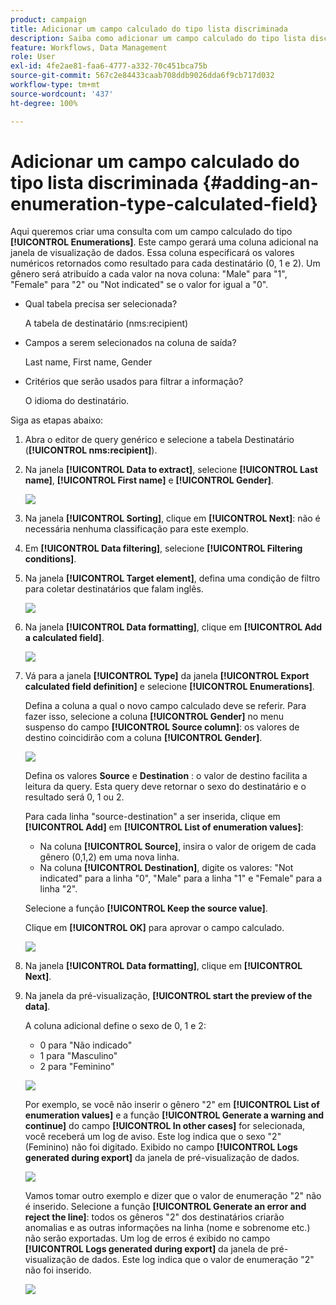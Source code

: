 ```yaml
---
product: campaign
title: Adicionar um campo calculado do tipo lista discriminada
description: Saiba como adicionar um campo calculado do tipo lista discriminada
feature: Workflows, Data Management
role: User
exl-id: 4fe2ae81-faa6-4777-a332-70c451bca75b
source-git-commit: 567c2e84433caab708ddb9026dda6f9cb717d032
workflow-type: tm+mt
source-wordcount: '437'
ht-degree: 100%

---
```


# Adicionar um campo calculado do tipo lista discriminada {#adding-an-enumeration-type-calculated-field}

Aqui queremos criar uma consulta com um campo calculado do tipo **[!UICONTROL Enumerations]**. Este campo gerará uma coluna adicional na janela de visualização de dados. Essa coluna especificará os valores numéricos retornados como resultado para cada destinatário (0, 1 e 2). Um gênero será atribuído a cada valor na nova coluna: &quot;Male&quot; para &quot;1&quot;, &quot;Female&quot; para &quot;2&quot; ou &quot;Not indicated&quot; se o valor for igual a &quot;0&quot;.

* Qual tabela precisa ser selecionada?

  A tabela de destinatário (nms:recipient)

* Campos a serem selecionados na coluna de saída?

  Last name, First name, Gender

* Critérios que serão usados para filtrar a informação?

  O idioma do destinatário.

Siga as etapas abaixo:

1. Abra o editor de query genérico e selecione a tabela Destinatário (**[!UICONTROL nms:recipient]**).
1. Na janela **[!UICONTROL Data to extract]**, selecione **[!UICONTROL Last name]**, **[!UICONTROL First name]** e **[!UICONTROL Gender]**.

   ![](assets/query_editor_nveau_73.png)

1. Na janela **[!UICONTROL Sorting]**, clique em **[!UICONTROL Next]**: não é necessária nenhuma classificação para este exemplo.
1. Em **[!UICONTROL Data filtering]**, selecione **[!UICONTROL Filtering conditions]**.
1. Na janela **[!UICONTROL Target element]**, defina uma condição de filtro para coletar destinatários que falam inglês.

   ![](assets/query_editor_nveau_74.png)

1. Na janela **[!UICONTROL Data formatting]**, clique em **[!UICONTROL Add a calculated field]**.

   ![](assets/query_editor_nveau_75.png)

1. Vá para a janela **[!UICONTROL Type]** da janela **[!UICONTROL Export calculated field definition]** e selecione **[!UICONTROL Enumerations]**.

   Defina a coluna a qual o novo campo calculado deve se referir. Para fazer isso, selecione a coluna **[!UICONTROL Gender]** no menu suspenso do campo **[!UICONTROL Source column]**: os valores de destino coincidirão com a coluna **[!UICONTROL Gender]**.

   ![](assets/query_editor_nveau_76.png)

   Defina os valores **Source** e **Destination** : o valor de destino facilita a leitura da query. Esta query deve retornar o sexo do destinatário e o resultado será 0, 1 ou 2.

   Para cada linha &quot;source-destination&quot; a ser inserida, clique em **[!UICONTROL Add]** em **[!UICONTROL List of enumeration values]**:

   * Na coluna **[!UICONTROL Source]**, insira o valor de origem de cada gênero (0,1,2) em uma nova linha.
   * Na coluna **[!UICONTROL Destination]**, digite os valores: &quot;Not indicated&quot; para a linha &quot;0&quot;, &quot;Male&quot; para a linha &quot;1&quot; e &quot;Female&quot; para a linha &quot;2&quot;.

   Selecione a função **[!UICONTROL Keep the source value]**.

   Clique em **[!UICONTROL OK]** para aprovar o campo calculado.

   ![](assets/query_editor_nveau_77.png)

1. Na janela **[!UICONTROL Data formatting]**, clique em **[!UICONTROL Next]**.
1. Na janela da pré-visualização, **[!UICONTROL start the preview of the data]**.

   A coluna adicional define o sexo de 0, 1 e 2:

   * 0 para &quot;Não indicado&quot;
   * 1 para &quot;Masculino&quot;
   * 2 para &quot;Feminino&quot;

   ![](assets/query_editor_nveau_78.png)

   Por exemplo, se você não inserir o gênero &quot;2&quot; em **[!UICONTROL List of enumeration values]** e a função **[!UICONTROL Generate a warning and continue]** do campo **[!UICONTROL In other cases]** for selecionada, você receberá um log de aviso. Este log indica que o sexo &quot;2&quot; (Feminino) não foi digitado. Exibido no campo **[!UICONTROL Logs generated during export]** da janela de pré-visualização de dados.

   ![](assets/query_editor_nveau_79.png)

   Vamos tomar outro exemplo e dizer que o valor de enumeração &quot;2&quot; não é inserido. Selecione a função **[!UICONTROL Generate an error and reject the line]**: todos os gêneros &quot;2&quot; dos destinatários criarão anomalias e as outras informações na linha (nome e sobrenome etc.) não serão exportadas. Um log de erros é exibido no campo **[!UICONTROL Logs generated during export]** da janela de pré-visualização de dados. Este log indica que o valor de enumeração &quot;2&quot; não foi inserido.

   ![](assets/query_editor_nveau_80.png)
